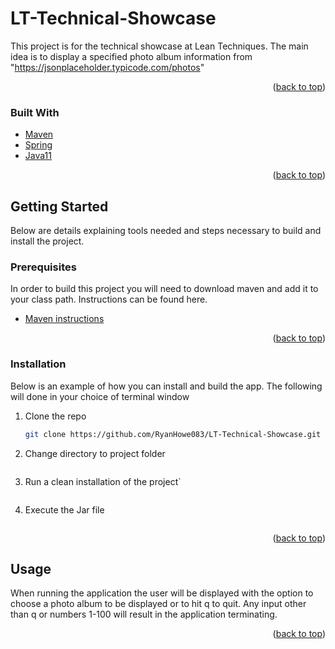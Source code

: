 # LT-Technical-Showcase
<!-- ABOUT THE PROJECT -->

This project is for the technical showcase at Lean Techniques. The main idea is to display a specified photo album information from "https://jsonplaceholder.typicode.com/photos"

<p align="right">(<a href="#top">back to top</a>)</p>

### Built With
* [Maven](https://maven.apache.org/)
* [Spring](https://spring.io//)
* [Java11](https://www.oracle.com/java/technologies/downloads/)

<p align="right">(<a href="#top">back to top</a>)</p>

<!-- GETTING STARTED -->
## Getting Started

Below are details explaining tools needed and steps necessary to build and install the project.

### Prerequisites
In order to build this project you will need to download maven and add it to your class path. Instructions can be found here.
* [Maven instructions](https://maven.apache.org/install.html)

<p align="right">(<a href="#top">back to top</a>)</p>


### Installation

Below is an example of how you can install and build the app. The following will done in your choice of terminal window

1. Clone the repo
   ```sh
   git clone https://github.com/RyanHowe083/LT-Technical-Showcase.git
   ```
2. Change directory to project folder
   ```cd LT-Technical-Showcase
   ```
3. Run a clean installation of the project`
   ```mvn clean install
   ```
4. Execute the Jar file
   ```java -jar target/Photo-Album-0.0.1-SNAPSHOT.jar
   ```

<p align="right">(<a href="#top">back to top</a>)</p>



<!-- USAGE EXAMPLES -->
## Usage

When running the application the user will be displayed with the option to choose a photo album to be displayed or to hit q to quit. Any input other than q or numbers 1-100 will result in the application terminating.



<p align="right">(<a href="#top">back to top</a>)</p>

